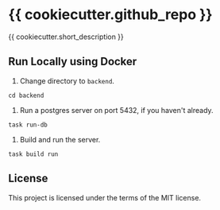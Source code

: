 # {{ cookiecutter.github_repo }}

{{ cookiecutter.short_description }}

## Run Locally using Docker

1. Change directory to `backend`.

```
cd backend
```

1. Run a postgres server on port 5432, if you haven't already.

```
task run-db
```

1. Build and run the server.

```
task build run
```

## License

This project is licensed under the terms of the MIT license.
